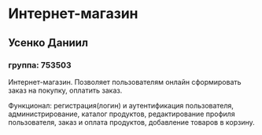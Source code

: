 # Интернет-магазин
## Усенко Даниил
### группа: 753503
Интернет-магазин. Позволяет пользователям онлайн сформировать заказ
на покупку, оплатить заказ.

Функционал:
регистрация(логин) и аутентификация пользователя,
администрирование, каталог продуктов, редактирование профиля пользователя,
заказ и оплата продуктов, добавление товаров в корзину.
